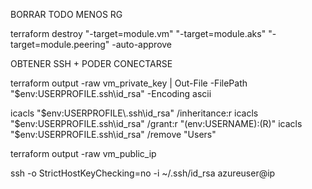BORRAR TODO MENOS RG

terraform destroy "-target=module.vm" "-target=module.aks" "-target=module.peering" -auto-approve

OBTENER SSH + PODER CONECTARSE

terraform output -raw vm_private_key | Out-File -FilePath "$env:USERPROFILE\.ssh\id_rsa" -Encoding ascii

icacls "$env:USERPROFILE\.ssh\id_rsa" /inheritance:r
icacls "$env:USERPROFILE\.ssh\id_rsa" /grant:r "$($env:USERNAME):(R)"
icacls "$env:USERPROFILE\.ssh\id_rsa" /remove "Users"

terraform output -raw vm_public_ip

ssh -o StrictHostKeyChecking=no -i ~/.ssh/id_rsa azureuser@ip
